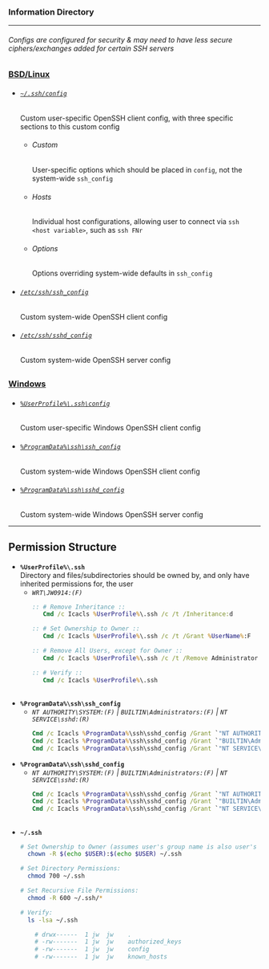 
### Information Directory ###
---

###### Configs are configured for security & may need to have less secure ciphers/exchanges added for certain SSH servers ######

### [BSD/Linux](BSD-Linux) ###
- ###### [_`~/.ssh/config`_](BSD-Linux/config) ######
  Custom user-specific OpenSSH client config, with three specific sections to this custom config
  - ###### Custom ######
    User-specific options which should be placed in `config`, not the system-wide `ssh_config`
  - ###### Hosts ######
    Individual host configurations, allowing user to connect via `ssh <host variable>`, such as `ssh FNr`
  - ###### Options ######
    Options overriding system-wide defaults in `ssh_config`
- ###### [_`/etc/ssh/ssh_config`_](BSD-Linux/ssh_config) ######
  Custom system-wide OpenSSH client config
- ###### [_`/etc/ssh/sshd_config`_](BSD-Linux/sshd_config) ######  
  Custom system-wide OpenSSH server config

##

### [Windows](Windows) ###
- ###### [_`%UserProfile%\.ssh\config`_](Windows/config) ######
  Custom user-specific Windows OpenSSH client config
- ###### [_`%ProgramData%\ssh\ssh_config`_](Windows/ssh_config) ######
  Custom system-wide Windows OpenSSH client config
- ###### [_`%ProgramData%\ssh\sshd_config`_](Windows/sshd_config) ######
  Custom system-wide Windows OpenSSH server config
---

## Permission Structure ##
- **`%UserProfile%\.ssh`** <br>
  Directory and files/subdirectories should be owned by, and only have inherited permissions for, the user
  - _`WRT\JW0914:(F)`_
    ```bat
    :: # Remove Inheritance ::
       Cmd /c Icacls %UserProfile%\.ssh /c /t /Inheritance:d

    :: # Set Ownership to Owner ::
       Cmd /c Icacls %UserProfile%\.ssh /c /t /Grant %UserName%:F

    :: # Remove All Users, except for Owner ::
       Cmd /c Icacls %UserProfile%\.ssh /c /t /Remove Administrator BUILTIN\Administrators BUILTIN Everyone System Users

    :: # Verify ::
       Cmd /c Icacls %UserProfile%\.ssh
    ```
##

- **`%ProgramData%\ssh\ssh_config`**
  - _`NT AUTHORITY\SYSTEM:(F)` | `BUILTIN\Administrators:(F)` | `NT SERVICE\sshd:(R)`_
    ```bat
    Cmd /c Icacls %ProgramData%\ssh\sshd_config /Grant `"NT AUTHORITY\SYSTEM`":F
    Cmd /c Icacls %ProgramData%\ssh\sshd_config /Grant `"BUILTIN\Administrators`":F
    Cmd /c Icacls %ProgramData%\ssh\sshd_config /Grant `"NT SERVICE\sshd`":F
    ```
- **`%ProgramData%\ssh\sshd_config`**
  - _`NT AUTHORITY\SYSTEM:(F)` | `BUILTIN\Administrators:(F)` | `NT SERVICE\sshd:(R)`_
    ```bat
    Cmd /c Icacls %ProgramData%\ssh\sshd_config /Grant `"NT AUTHORITY\SYSTEM`":F
    Cmd /c Icacls %ProgramData%\ssh\sshd_config /Grant `"BUILTIN\Administrators`":F
    Cmd /c Icacls %ProgramData%\ssh\sshd_config /Grant `"NT SERVICE\sshd`":F
    ```
##
##

- **`~/.ssh`**
  ```bash
  # Set Ownership to Owner (assumes user's group name is also user's name)
    chown -R $(echo $USER):$(echo $USER) ~/.ssh

  # Set Directory Permissions:
    chmod 700 ~/.ssh

  # Set Recursive File Permissions:
    chmod -R 600 ~/.ssh/*

  # Verify: 
    ls -lsa ~/.ssh
  
      # drwx------  1 jw  jw    .
      # -rw-------  1 jw  jw    authorized_keys
      # -rw-------  1 jw  jw    config
      # -rw-------  1 jw  jw    known_hosts
  ```
